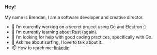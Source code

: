 ### Hey!

My name is Brendan, I am a software developer and creative director. 

- 🔭 I’m currently working on a secret project using Go and Electron :)
- 🌱 I’m currently learning about Rust (again). 
- 🤔 I’m looking for help with good coding practices, specifically with Go.
- 💬 Ask me about surfing, I love to talk about it.
- 📫 How to reach me: [linkedin](https://www.linkedin.com/in/brendancreates)



